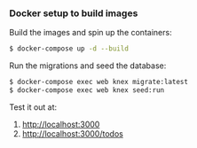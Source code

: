 ### Docker setup to build images

Build the images and spin up the containers:

```sh
$ docker-compose up -d --build
```

Run the migrations and seed the database:

```sh
$ docker-compose exec web knex migrate:latest
$ docker-compose exec web knex seed:run
```

Test it out at:

1. [http://localhost:3000](http://localhost:3000)
1. [http://localhost:3000/todos](http://localhost:3000/todos)